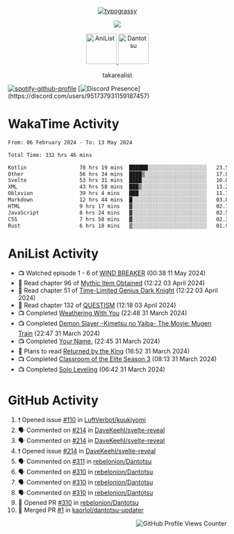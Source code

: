 <div align="center">
<a href="https://github.com/kawarimidoll/typograssy">
    <img alt="typograssy" src="https://typograssy.deno.dev/api?text=%E3%82%B8%E3%83%A7%E3%83%B3%E3%81%A7%E3%81%99%E3%80%82%E3%81%93%E3%82%93%E3%81%AB%E3%81%A1%E3%81%AF%20%20%5E%5E%20sup%20iam%20ibo%20--&&l0=none&l1=82d9d0&l2=027353&l3=038c4c&l4=01402e&bg=none&frame=none&speed=100&comment=">
</a>
</div>
<p align="center">
  <a href="https://skillicons.dev">
    <img src="https://skillicons.dev/icons?i=kotlin,figma,obsidian,androidstudio,vscode,css,html" />
  </a>
</p>

<p align="center">
    <a href="https://anilist.co/user/takarealist112/">
      <img src="https://i.imgur.com/LDvh7Lg.gif" alt="AniList" style="width: 70px; height: auto;">
    </a>
    <a href="https://discord.gg/4HPZ5nAWwM/">
      <img src="https://i.imgur.com/5o3Y9Jb.gif" alt="Dantotsu" style="width: 70px; height: auto;">
    </a>
</p>

<p align="center">
takarealist
</p>

[![spotify-github-profile](https://spotify-github-profile.vercel.app/api/view?uid=216np2gahwfhcjozqmzomew7i&cover_image=true&theme=novatorem&show_offline=true&background_color=121212&interchange=false&bar_color=53b14f&bar_color_cover=true)](https://spotify-github-profile.vercel.app/api/view?uid=216np2gahwfhcjozqmzomew7i&redirect=true)
[![Discord Presence](https://lanyard-profile-readme.vercel.app/api/951737931159187457?theme=dark&bg=Oe1116&animated=false&hideDiscrim=true&borderRadius=30px&idleMessage=currently%20offline...)](https://discord.com/users/951737931159187457)

# WakaTime Activity

<!--START_SECTION:waka-->

```txt
From: 06 February 2024 - To: 13 May 2024

Total Time: 332 hrs 46 mins

Kotlin                 78 hrs 19 mins  ██████░░░░░░░░░░░░░░░░░░░   23.54 %
Other                  56 hrs 34 mins  ████▒░░░░░░░░░░░░░░░░░░░░   17.00 %
Svelte                 53 hrs 31 mins  ████░░░░░░░░░░░░░░░░░░░░░   16.08 %
XML                    43 hrs 58 mins  ███▒░░░░░░░░░░░░░░░░░░░░░   13.21 %
Oblxvion               39 hrs 4 mins   ███░░░░░░░░░░░░░░░░░░░░░░   11.74 %
Markdown               12 hrs 44 mins  █░░░░░░░░░░░░░░░░░░░░░░░░   03.83 %
HTML                   9 hrs 17 mins   ▓░░░░░░░░░░░░░░░░░░░░░░░░   02.79 %
JavaScript             8 hrs 24 mins   ▓░░░░░░░░░░░░░░░░░░░░░░░░   02.53 %
CSS                    7 hrs 58 mins   ▓░░░░░░░░░░░░░░░░░░░░░░░░   02.39 %
Rust                   6 hrs 18 mins   ▒░░░░░░░░░░░░░░░░░░░░░░░░   01.90 %
```

<!--END_SECTION:waka-->

# AniList Activity

<!-- ANILIST_ACTIVITY:start -->

-   📺 Watched episode 1 - 6 of [WIND BREAKER](https://anilist.co/anime/163270) (00:38 11 May 2024)
-   📖 Read chapter 96 of [Mythic Item Obtained](https://anilist.co/manga/151025) (12:22 03 April 2024)
-   📖 Read chapter 51 of [Time-Limited Genius Dark Knight](https://anilist.co/manga/165182) (12:22 03 April 2024)
-   📖 Read chapter 132 of [QUESTISM](https://anilist.co/manga/140837) (12:18 03 April 2024)
-   📺 Completed [Weathering With You](https://anilist.co/anime/106286) (22:48 31 March 2024)
-   📺 Completed [Demon Slayer -Kimetsu no Yaiba- The Movie: Mugen Train](https://anilist.co/anime/112151) (22:47 31 March 2024)
-   📺 Completed [Your Name.](https://anilist.co/anime/21519) (22:45 31 March 2024)
-   📖 Plans to read [Returned by the King](https://anilist.co/manga/170724) (16:52 31 March 2024)
-   📺 Completed [Classroom of the Elite Season 3](https://anilist.co/anime/146066) (08:13 31 March 2024)
-   📺 Completed [Solo Leveling](https://anilist.co/anime/151807) (06:42 31 March 2024)

<!-- ANILIST_ACTIVITY:end -->

# GitHub Activity

<!--START_SECTION:activity-->

1. ❗ Opened issue [#110](https://github.com/LuftVerbot/kuukiyomi/issues/110) in [LuftVerbot/kuukiyomi](https://github.com/LuftVerbot/kuukiyomi)
2. 🗣 Commented on [#214](https://github.com/DaveKeehl/svelte-reveal/issues/214#issuecomment-2048042333) in [DaveKeehl/svelte-reveal](https://github.com/DaveKeehl/svelte-reveal)
3. 🗣 Commented on [#214](https://github.com/DaveKeehl/svelte-reveal/issues/214#issuecomment-2045384604) in [DaveKeehl/svelte-reveal](https://github.com/DaveKeehl/svelte-reveal)
4. ❗ Opened issue [#214](https://github.com/DaveKeehl/svelte-reveal/issues/214) in [DaveKeehl/svelte-reveal](https://github.com/DaveKeehl/svelte-reveal)
5. 🗣 Commented on [#311](https://github.com/rebelonion/Dantotsu/pull/311#issuecomment-2031161882) in [rebelonion/Dantotsu](https://github.com/rebelonion/Dantotsu)
6. 🗣 Commented on [#310](https://github.com/rebelonion/Dantotsu/pull/310#issuecomment-2031009138) in [rebelonion/Dantotsu](https://github.com/rebelonion/Dantotsu)
7. 🗣 Commented on [#310](https://github.com/rebelonion/Dantotsu/pull/310#issuecomment-2031008967) in [rebelonion/Dantotsu](https://github.com/rebelonion/Dantotsu)
8. 🗣 Commented on [#310](https://github.com/rebelonion/Dantotsu/pull/310#issuecomment-2030465023) in [rebelonion/Dantotsu](https://github.com/rebelonion/Dantotsu)
9. 💪 Opened PR [#310](https://github.com/rebelonion/Dantotsu/pull/310) in [rebelonion/Dantotsu](https://github.com/rebelonion/Dantotsu)
10. 🎉 Merged PR [#1](https://github.com/kaorlol/dantotsu-updater/pull/1) in [kaorlol/dantotsu-updater](https://github.com/kaorlol/dantotsu-updater)
<!--END_SECTION:activity-->

<div align="right">
    <img src="https://komarev.com/ghpvc/?username=sneazy-ibo&color=ff6e00&label=Counter&abbreviated=true" alt="GitHub Profile Views Counter">
</div>
